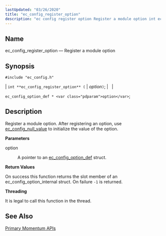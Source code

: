 ```yaml
---
lastUpdated: "03/26/2020"
title: "ec_config_register_option"
description: "ec config register option Register a module option int ec config register option option ec config option def option Register a module option After registering an option use ec config null value to initialize the value of the option option A pointer to an ec config option def struct On..."
---
```


<a name="apis.ec_config_register_option"></a> 
## Name

ec_config_register_option — Register a module option

## Synopsis

`#include "ec_config.h"`

| `int **ec_config_register_option** (` | <var class="pdparam">option</var>`)`; |   |

`ec_config_option_def * <var class="pdparam">option</var>`;<a name="idp57743328"></a> 
## Description

Register a module option. After registering an option, use [ec_config_null_value](/momentum/3/3-api/apis-ec-config-null-value) to initialize the value of the option.

**<a name="idp57745344"></a> Parameters**

<dl class="variablelist">

<dt>option</dt>

<dd>

A pointer to an [ec_config_option_def](/momentum/3/3-api/structs-ec-config-option-def) struct.

</dd>

</dl>

**<a name="idp57748832"></a> Return Values**

On success this function returns the slot member of an ec_config_option_internal struct. On failure `-1` is returned.

**<a name="idp57750288"></a> Threading**

It is legal to call this function in the thread.

<a name="idp57751984"></a> 
## See Also

[Primary Momentum APIs](/momentum/3/3-api/arch-primary-apis)